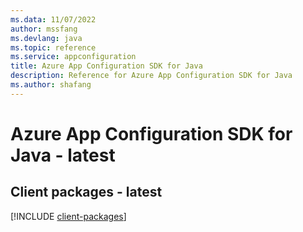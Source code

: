 ```yaml
---
ms.data: 11/07/2022
author: mssfang
ms.devlang: java
ms.topic: reference
ms.service: appconfiguration
title: Azure App Configuration SDK for Java
description: Reference for Azure App Configuration SDK for Java
ms.author: shafang
---
```

# Azure App Configuration SDK for Java - latest

## Client packages - latest
[!INCLUDE [client-packages](app-configuration-client-index.md)]